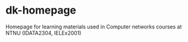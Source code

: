 # dk-homepage
Homepage for learning materials used in Computer networks courses at NTNU (IDATA2304, IELEx2001)

